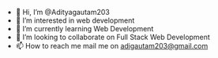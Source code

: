 - 👋 Hi, I’m @Adityagautam203
- 👀 I’m interested in web development
- 🌱 I’m currently learning Web Development
- 💞️ I’m looking to collaborate on Full Stack Web Development
- 📫 How to reach me mail me on adigautam203@gmail.com

<!---
Adityagautam203/Adityagautam203 is a ✨ special ✨ repository because its `README.md` (this file) appears on your GitHub profile.
You can click the Preview link to take a look at your changes.
--->
